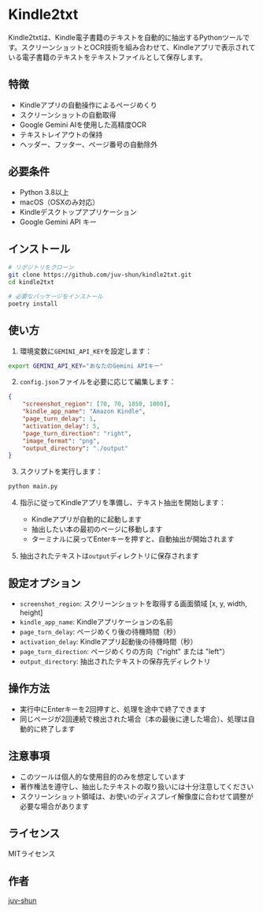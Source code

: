 # Kindle2txt

Kindle2txtは、Kindle電子書籍のテキストを自動的に抽出するPythonツールです。スクリーンショットとOCR技術を組み合わせて、Kindleアプリで表示されている電子書籍のテキストをテキストファイルとして保存します。

## 特徴

- Kindleアプリの自動操作によるページめくり
- スクリーンショットの自動取得
- Google Gemini AIを使用した高精度OCR
- テキストレイアウトの保持
- ヘッダー、フッター、ページ番号の自動除外

## 必要条件

- Python 3.8以上
- macOS（OSXのみ対応）
- Kindleデスクトップアプリケーション
- Google Gemini API キー

## インストール

```bash
# リポジトリをクローン
git clone https://github.com/juv-shun/kindle2txt.git
cd kindle2txt

# 必要なパッケージをインストール
poetry install
```

## 使い方

1. 環境変数に`GEMINI_API_KEY`を設定します：

```bash
export GEMINI_API_KEY="あなたのGemini APIキー"
```

2. `config.json`ファイルを必要に応じて編集します：

```json
{
    "screenshot_region": [70, 70, 1850, 1000],
    "kindle_app_name": "Amazon Kindle",
    "page_turn_delay": 1,
    "activation_delay": 5,
    "page_turn_direction": "right",
    "image_format": "png",
    "output_directory": "./output"
}
```

3. スクリプトを実行します：

```bash
python main.py
```

4. 指示に従ってKindleアプリを準備し、テキスト抽出を開始します：
   - Kindleアプリが自動的に起動します
   - 抽出したい本の最初のページに移動します
   - ターミナルに戻ってEnterキーを押すと、自動抽出が開始されます

5. 抽出されたテキストは`output`ディレクトリに保存されます

## 設定オプション

- `screenshot_region`: スクリーンショットを取得する画面領域 [x, y, width, height]
- `kindle_app_name`: Kindleアプリケーションの名前
- `page_turn_delay`: ページめくり後の待機時間（秒）
- `activation_delay`: Kindleアプリ起動後の待機時間（秒）
- `page_turn_direction`: ページめくりの方向（"right" または "left"）
- `output_directory`: 抽出されたテキストの保存先ディレクトリ

## 操作方法

- 実行中にEnterキーを2回押すと、処理を途中で終了できます
- 同じページが2回連続で検出された場合（本の最後に達した場合）、処理は自動的に終了します

## 注意事項

- このツールは個人的な使用目的のみを想定しています
- 著作権法を遵守し、抽出したテキストの取り扱いには十分注意してください
- スクリーンショット領域は、お使いのディスプレイ解像度に合わせて調整が必要な場合があります

## ライセンス

MITライセンス

## 作者

[juv-shun](https://github.com/juv-shun)
